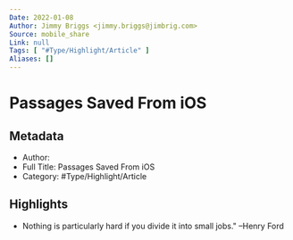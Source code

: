 ```yaml
---
Date: 2022-01-08
Author: Jimmy Briggs <jimmy.briggs@jimbrig.com>
Source: mobile_share
Link: null
Tags: [ "#Type/Highlight/Article" ]
Aliases: []
---
```

# Passages Saved From iOS

## Metadata
- Author: 
- Full Title: Passages Saved From iOS
- Category: #Type/Highlight/Article

## Highlights
- Nothing is particularly hard if you divide it into small jobs." –Henry Ford
